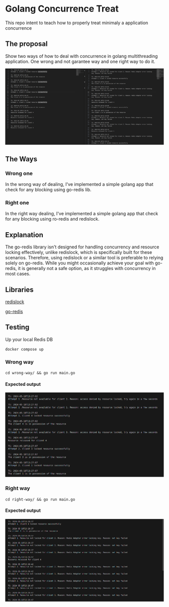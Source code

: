 # Golang Concurrence Treat

This repo intent to teach how to properly treat minimaly a application concurrence

## The proposal

Show two ways of how to deal with concurrence in golang multithreading application. One wrong and not garantee way and one right way to do it.

![concurrence](./img/concurrence-logs.png)

## The Ways

### Wrong one

In the wrong way of dealing, I've implemented a simple golang app that check for any blocking using go-redis lib. 

### Right one

In the right way dealing, I've implemented a simple golang app that check for any blocking using ro-redis and redislock.

## Explanation

The go-redis library isn't designed for handling concurrency and resource locking effectively, unlike redislock, which is specifically built for these scenarios. Therefore, using redislock or a similar tool is preferable to relying solely on go-redis. While you might occasionally achieve your goal with go-redis, it is generally not a safe option, as it struggles with concurrency in most cases.

## Libraries

[redislock](https://pkg.go.dev/github.com/stone-stones/redislock#section-readme)

[go-redis](https://pkg.go.dev/github.com/go-redis/redis/v8#section-readme)

## Testing

Up your local Redis DB

```
docker compose up
```

### Wrong way

```
cd wrong-way/ && go run main.go
```

#### Expected output

![output](./img/wrong-way-concurrence-treat.png)

### Right way

```
cd right-way/ && go run main.go
```

#### Expected output

![output](./img/right-way-concurrence-treat.png)
